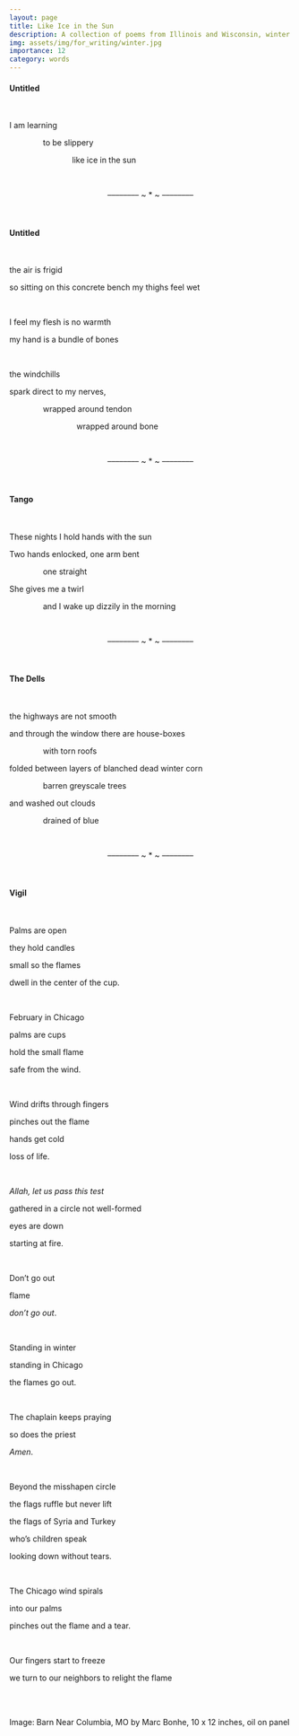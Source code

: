 ```yaml
---
layout: page
title: Like Ice in the Sun
description: A collection of poems from Illinois and Wisconsin, winter 2022-2023
img: assets/img/for_writing/winter.jpg
importance: 12
category: words
---
```


#### Untitled
<br/>

I am learning 

&emsp;&emsp;&emsp;&emsp; to be slippery

&emsp;&emsp;&emsp;&emsp;&emsp;&emsp;&emsp;&emsp;like ice in the sun

<br/>
<p><center> –––––––– ~ * ~ –––––––– </center></p>
<br/>

#### Untitled
<br/>

the air is frigid

so sitting on this concrete bench my thighs feel wet

<br/>

I feel my flesh is no warmth

my hand is a bundle of bones

<br/>
 
the windchills 

spark direct to my nerves,

&emsp;&emsp;&emsp;&emsp; wrapped around tendon

&emsp;&emsp;&emsp;&emsp; &emsp;&emsp;&emsp;&emsp; wrapped around bone

<br/>
<p><center> –––––––– ~ * ~ –––––––– </center></p>
<br/>

#### Tango
<br/>

These nights I hold hands with the sun

Two hands enlocked, one arm bent

&emsp;&emsp;&emsp;&emsp; one straight

She gives me a twirl

&emsp;&emsp;&emsp;&emsp; and I wake up dizzily in the morning


<br/>
<p><center> –––––––– ~ * ~ –––––––– </center></p>
<br/>

#### The Dells
<br/>

the highways are not smooth

and through the window there are house-boxes

&emsp;&emsp;&emsp;&emsp; with torn roofs

folded between layers of blanched dead winter corn

&emsp;&emsp;&emsp;&emsp; barren greyscale trees

and washed out clouds

&emsp;&emsp;&emsp;&emsp; drained of blue

<br/>
<p><center> –––––––– ~ * ~ –––––––– </center></p>
<br/>

#### Vigil
<br/>

Palms are open

they hold candles

small so the flames 

dwell in the center of the cup.

<br/>

February in Chicago

palms are cups

hold the small flame 

safe from the wind.

<br/>

Wind drifts through fingers

pinches out the flame

hands get cold

loss of life.

<br/>

*Allah, let us pass this test*

gathered in a circle not well-formed

eyes are down

starting at fire.

<br/>

Don’t go out

flame

*don’t go out*.

<br/>

Standing in winter

standing in Chicago

the flames go out.

<br/>

The chaplain keeps praying 

so does the priest

*Amen*.

<br/>

Beyond the misshapen circle

the flags ruffle but never lift

the flags of Syria and Turkey

who’s children speak

looking down without tears. 

<br/>

The Chicago wind spirals

into our palms

pinches out the flame and a tear.

<br/>

Our fingers start to freeze

we turn to our neighbors to relight the flame



<br/><br/>

Image: Barn Near Columbia, MO by Marc Bonhe, 10 x 12 inches, oil on panel